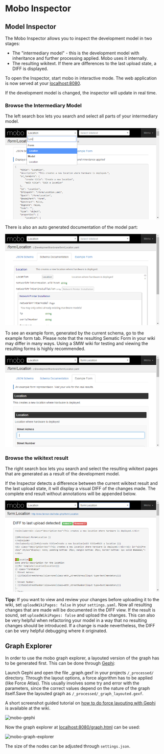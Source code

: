 # Mobo Inspector
## Model Inspector
The Mobo Inspector allows you to inspect the development model in two stages:
* The "intermediary model" - this is the development model with inheritance and further processing applied.
  Mobo uses it internally.
* The resulting wikitext. If there are differences to the last upload state, a DIFF is displayed.

To open the Inspector, start mobo in interactive mode. The web application is now served at your [localhost:8080](http://localhost:8080).

If the development model is changed, the inspector will update in real time.

### Browse the Intermediary Model
The left search box lets you search and select all parts of your intermediary model.

![mobo-inspector-schema](/_img/mobo-inspector-schema.png)

There is also an auto generated documentation of the model part:

![mobo-inspector-docs](/_img/mobo-inspector-docs.png)

To see an example form, generated by the current schema, go to the example form tab.
Please note that the resulting Sematic Form in your wiki may differ in many ways.
Using a SMW wiki for testing and viewing the resulting forms is highly recommended.

![mobo-inspector-form](/_img/mobo-inspector-form.png)

### Browse the wikitext result
The right search box lets you search and select the resulting wikitext pages
that are generated as a result of the development model.

If the Inspector detects a difference between the current wikitext result and the last upload state,
it will display a visual DIFF of the changes made.
The complete end result without annotations will be appended below.

![mobo-inspector-diff](/_img/mobo-inspector-diff.png)

**Tipp**: If you want to view and review your changes before uploading it to the wiki, set `uploadWikiPages: false` in your `settings.yaml`.
Now all resulting changes that are made will be documented in the DIFF view.
If the result is sound, set `uploadWikiPages: false` and upload the changes.
This can also be very helpful when refactoring your model in a way that no resulting changes should be introduced.
If a change is made nevertheless, the DIFF can be very helpful debugging where it originated.

## Graph Explorer
In order to use the mobo graph explorer, a layouted version of the graph has to be generated first. This can be done through [Gephi](https://gephi.github.io/):

Launch Gephi and open the file _graph.gexf in your projects `/_processed/` directory. Through the layout options, a force algorithm has to be applied (like Force Atlas). This usually involves some try and error with the parameters, since the correct values depend on the nature of the graph itself.Save the layouted graph as `/_processed/_graph_layouted.gexf`.

A short screenshot guided tutorial on [how to do force layouting with Gephi](https://github.com/Fannon/mobo/wiki/Use-Gephi-to-layout-the-graph) is available at the wiki.

![mobo-gephi](http://up.fannon.de/img/mobo-gephi.png?v=1)

Now the graph explorer at [localhost:8080/graph.html](http://localhost:8080/graph.html) can be used:

![mobo-graph-explorer](http://up.fannon.de/img/mobo-graph-explorer.png?v=2)

The size of the nodes can be adjusted through `settings.json`.